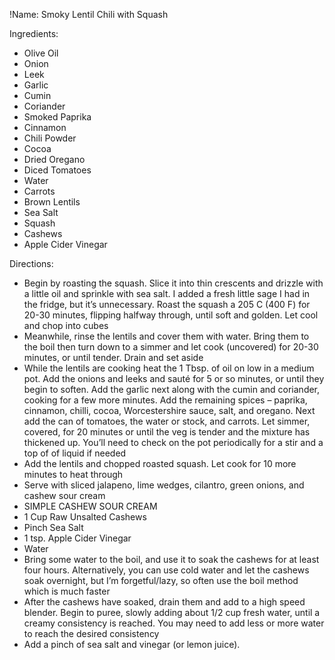 !Name: Smoky Lentil Chili with Squash

Ingredients:
- Olive Oil
- Onion
- Leek
- Garlic
- Cumin
- Coriander
- Smoked Paprika
- Cinnamon
- Chili Powder
- Cocoa
- Dried Oregano
- Diced Tomatoes
- Water
- Carrots
- Brown Lentils
- Sea Salt
- Squash
- Cashews
- Apple Cider Vinegar

Directions:
- Begin by roasting the squash. Slice it into thin crescents and drizzle with a little oil and sprinkle with sea salt. I added a fresh little sage I had in the fridge, but it’s unnecessary. Roast the squash a 205 C (400 F) for 20-30 minutes, flipping halfway through, until soft and golden. Let cool and chop into cubes
- Meanwhile, rinse the lentils and cover them with water. Bring them to the boil then turn down to a simmer and let cook (uncovered) for 20-30 minutes, or until tender. Drain and set aside
- While the lentils are cooking heat the 1 Tbsp. of oil on low in a medium pot. Add the onions and leeks and sauté for 5 or so minutes, or until they begin to soften. Add the garlic next along with the cumin and coriander, cooking for a few more minutes. Add the remaining spices – paprika, cinnamon, chilli, cocoa, Worcestershire sauce, salt, and oregano. Next add the can of tomatoes, the water or stock, and carrots. Let simmer, covered, for 20 minutes or until the veg is tender and the mixture has thickened up. You’ll need to check on the pot periodically for a stir and a top of of liquid if needed
- Add the lentils and chopped roasted squash. Let cook for 10 more minutes to heat through
- Serve with sliced jalapeno, lime wedges, cilantro, green onions, and cashew sour cream
- SIMPLE CASHEW SOUR CREAM
- 1 Cup Raw Unsalted Cashews
- Pinch Sea Salt
- 1 tsp. Apple Cider Vinegar
- Water
- Bring some water to the boil, and use it to soak the cashews for at least four hours. Alternatively, you can use cold water and let the cashews soak overnight, but I’m forgetful/lazy, so often use the boil method which is much faster
- After the cashews have soaked, drain them and add to a high speed blender. Begin to puree, slowly adding about 1/2 cup fresh water, until a creamy consistency is reached. You may need to add less or more water to reach the desired consistency
- Add a pinch of sea salt and vinegar (or lemon juice).
